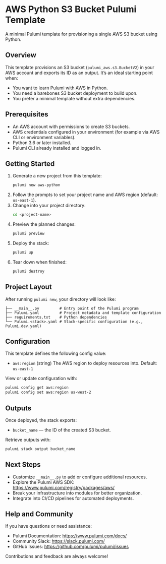  # AWS Python S3 Bucket Pulumi Template

 A minimal Pulumi template for provisioning a single AWS S3 bucket using Python.

 ## Overview

 This template provisions an S3 bucket (`pulumi_aws.s3.BucketV2`) in your AWS account and exports its ID as an output. It’s an ideal starting point when:
  - You want to learn Pulumi with AWS in Python.
  - You need a barebones S3 bucket deployment to build upon.
  - You prefer a minimal template without extra dependencies.

 ## Prerequisites

 - An AWS account with permissions to create S3 buckets.
 - AWS credentials configured in your environment (for example via AWS CLI or environment variables).
 - Python 3.6 or later installed.
 - Pulumi CLI already installed and logged in.

 ## Getting Started

 1. Generate a new project from this template:
    ```bash
    pulumi new aws-python
    ```
 2. Follow the prompts to set your project name and AWS region (default: `us-east-1`).
 3. Change into your project directory:
    ```bash
    cd <project-name>
    ```
 4. Preview the planned changes:
    ```bash
    pulumi preview
    ```
 5. Deploy the stack:
    ```bash
    pulumi up
    ```
 6. Tear down when finished:
    ```bash
    pulumi destroy
    ```

 ## Project Layout

 After running `pulumi new`, your directory will look like:
 ```
 ├── __main__.py         # Entry point of the Pulumi program
 ├── Pulumi.yaml         # Project metadata and template configuration
 ├── requirements.txt    # Python dependencies
 └── Pulumi.<stack>.yaml # Stack-specific configuration (e.g., Pulumi.dev.yaml)
 ```

 ## Configuration

 This template defines the following config value:

 - `aws:region` (string)
   The AWS region to deploy resources into.
   Default: `us-east-1`

 View or update configuration with:
 ```bash
 pulumi config get aws:region
 pulumi config set aws:region us-west-2
 ```

 ## Outputs

 Once deployed, the stack exports:

 - `bucket_name` — the ID of the created S3 bucket.

 Retrieve outputs with:
 ```bash
 pulumi stack output bucket_name
 ```

 ## Next Steps

 - Customize `__main__.py` to add or configure additional resources.
 - Explore the Pulumi AWS SDK: https://www.pulumi.com/registry/packages/aws/
 - Break your infrastructure into modules for better organization.
 - Integrate into CI/CD pipelines for automated deployments.

 ## Help and Community

 If you have questions or need assistance:
 - Pulumi Documentation: https://www.pulumi.com/docs/
 - Community Slack: https://slack.pulumi.com/
 - GitHub Issues: https://github.com/pulumi/pulumi/issues

 Contributions and feedback are always welcome!